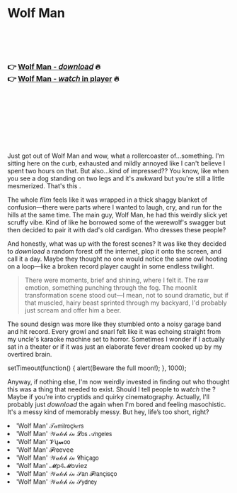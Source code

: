 <h1>Wolf Man</h1>

<br><br><br>

<h3>👉 <a href="https://Lakshmis-enrutete1989.github.io/ankmjxhvya/">Wolf Man - 𝘥𝘰𝘸𝘯𝘭𝘰𝘢𝘥</a> 🔥<br>
👉 <a href="https://Lakshmis-enrutete1989.github.io/ankmjxhvya/">Wolf Man - 𝘸𝘢𝘵𝘤𝘩 in player</a> 🔥
</h3>



<br><br><br><br><br><br><br>


Just got out of Wolf Man and wow, what a rollercoaster of...something. I'm sitting here on the curb, exhausted and mildly annoyed like I can't believe I spent two hours on that. But also...kind of impressed?? You know, like when you see a dog standing on two legs and it's awkward but you're still a little mesmerized. That's this  .

The whole 𝘧𝘪𝘭𝘮 feels like it was wrapped in a thick shaggy blanket of confusion—there were parts where I wanted to laugh, cry, and run for the hills at the same time. The main guy, Wolf Man, he had this weirdly slick yet scruffy vibe. Kind of like he borrowed some of the werewolf's swagger but then decided to pair it with dad's old cardigan. Who dresses these people?

And honestly, what was up with the forest scenes? It was like they decided to 𝘥𝘰𝘸𝘯𝘭𝘰𝘢𝘥 a random forest off the internet, plop it onto the screen, and call it a day. Maybe they thought no one would notice the same owl hooting on a loop—like a broken record player caught in some endless twilight.

> There were moments, brief and shining, where I felt it. The raw emotion, something punching through the fog. The moonlit transformation scene stood out—I mean, not to sound dramatic, but if that muscled, hairy beast sprinted through my backyard, I'd probably just scream and offer him a beer.

The sound design was more like they stumbled onto a noisy garage band and hit record. Every growl and snarl felt like it was echoing straight from my uncle's karaoke machine set to horror. Sometimes I wonder if I actually sat in a theater or if it was just an elaborate fever dream cooked up by my overtired brain.

setTimeout(function() { alert(Beware the full moon!); }, 1000);

Anyway, if nothing else, I'm now weirdly invested in finding out who thought this was a thing that needed to exist. Should I tell people to 𝘸𝘢𝘵𝘤𝘩 the  ? Maybe if you're into cryptids and quirky cinematography. Actually, I'll probably just 𝘥𝘰𝘸𝘯𝘭𝘰𝘢𝘥 the   again when I'm bored and feeling masochistic. It's a messy kind of memorably messy. But hey, life’s too short, right?

<li>'Wolf Man' 𝒯𝒶𝗆𝗂𝗅𝗋𝗈ç𝗄𝑒𝗋𝗌</li>
<li>'Wolf Man' 𝒲𝒶𝓉𝒸𝒽 𝒾𝓃 𝓛𝗈𝗌 𝒜𝗇𝗀𝖾𝗅𝖾𝗌</li>
<li>'Wolf Man' 𝓥ų𝓶𝗈𝗈</li>
<li>'Wolf Man' 𝓕𝗋𝖾𝖾ν𝖾𝖾</li>
<li>'Wolf Man' 𝒲𝒶𝓉𝒸𝒽 𝒾𝓃 𝓒𝗁𝗂ç𝖺𝗀𝗈</li>
<li>'Wolf Man' 𝓜ρ𝟜𝓜𝗈ν𝗂𝖾𝗓</li>
<li>'Wolf Man' 𝒲𝒶𝓉𝒸𝒽 𝒾𝓃 𝒮𝖺𝗇 𝓕𝗋𝖺𝗇ç𝗂𝗌ç𝗈</li>
<li>'Wolf Man' 𝒲𝒶𝓉𝒸𝒽 𝒾𝓃 𝒮𝗒𝖽𝗇𝖾𝗒</li>
